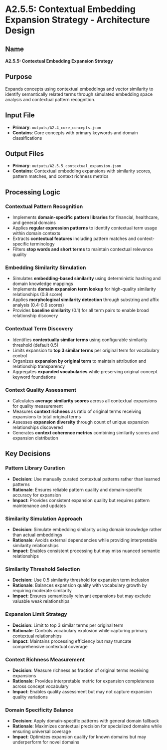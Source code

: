 # A2.5.5: Contextual Embedding Expansion Strategy - Architecture Design

## Name
**A2.5.5: Contextual Embedding Expansion Strategy**

## Purpose
Expands concepts using contextual embeddings and vector similarity to identify semantically related terms through simulated embedding space analysis and contextual pattern recognition.

## Input File
- **Primary**: `outputs/A2.4_core_concepts.json`
- **Contains**: Core concepts with primary keywords and domain classifications

## Output Files
- **Primary**: `outputs/A2.5.5_contextual_expansion.json`
- **Contains**: Contextual embedding expansions with similarity scores, pattern matches, and context richness metrics

## Processing Logic

### Contextual Pattern Recognition
- Implements **domain-specific pattern libraries** for financial, healthcare, and general domains
- Applies **regular expression patterns** to identify contextual term usage within domain contexts
- Extracts **contextual features** including pattern matches and context-specific terminology
- Filters **stop words and short terms** to maintain contextual relevance quality

### Embedding Similarity Simulation
- Simulates **embedding-based similarity** using deterministic hashing and domain knowledge mappings
- Implements **domain expansion term lookup** for high-quality similarity relationships (0.8 score)
- Applies **morphological similarity detection** through substring and affix analysis (0.4-0.6 scores)
- Provides **baseline similarity** (0.1) for all term pairs to enable broad relationship discovery

### Contextual Term Discovery
- Identifies **contextually similar terms** using configurable similarity threshold (default 0.5)
- Limits expansion to **top 3 similar terms** per original term for vocabulary control
- Organizes **expansion by original term** to maintain attribution and relationship transparency
- Aggregates **expanded vocabularies** while preserving original concept keyword foundations

### Context Quality Assessment
- Calculates **average similarity scores** across all contextual expansions for quality measurement
- Measures **context richness** as ratio of original terms receiving expansions to total original terms
- Assesses **expansion diversity** through count of unique expansion relationships discovered
- Generates **context coherence metrics** combining similarity scores and expansion distribution

## Key Decisions

### Pattern Library Curation
- **Decision**: Use manually curated contextual patterns rather than learned patterns
- **Rationale**: Ensures reliable pattern quality and domain-specific accuracy for expansion
- **Impact**: Provides consistent expansion quality but requires pattern maintenance and updates

### Similarity Simulation Approach
- **Decision**: Simulate embedding similarity using domain knowledge rather than actual embeddings
- **Rationale**: Avoids external dependencies while providing interpretable similarity relationships
- **Impact**: Enables consistent processing but may miss nuanced semantic relationships

### Similarity Threshold Selection
- **Decision**: Use 0.5 similarity threshold for expansion term inclusion
- **Rationale**: Balances expansion quality with vocabulary growth by requiring moderate similarity
- **Impact**: Ensures semantically relevant expansions but may exclude valuable weak relationships

### Expansion Limit Strategy
- **Decision**: Limit to top 3 similar terms per original term
- **Rationale**: Controls vocabulary explosion while capturing primary contextual relationships
- **Impact**: Maintains processing efficiency but may truncate comprehensive contextual coverage

### Context Richness Measurement
- **Decision**: Measure richness as fraction of original terms receiving expansions
- **Rationale**: Provides interpretable metric for expansion completeness across concept vocabulary
- **Impact**: Enables quality assessment but may not capture expansion quality variations

### Domain Specificity Balance
- **Decision**: Apply domain-specific patterns with general domain fallback
- **Rationale**: Maximizes contextual precision for specialized domains while ensuring universal coverage
- **Impact**: Optimizes expansion quality for known domains but may underperform for novel domains